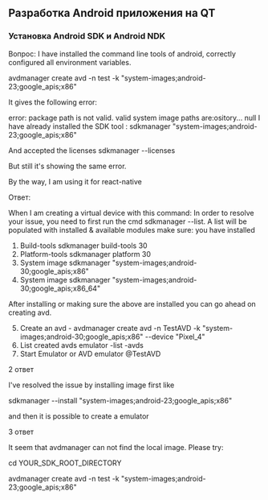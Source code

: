 ## Разработка Android приложения на QT
### Установка Android SDK и Android NDK
Вопрос:
I have installed the command line tools of android, correctly configured all environment variables.

avdmanager create avd -n test -k "system-images;android-23;google_apis;x86"

It gives the following error:

error: package path is not valid. valid system image paths are:ository... null
I have already installed the SDK tool : sdkmanager "system-images;android-23;google_apis;x86"

And accepted the licenses sdkmanager --licenses

But still it's showing the same error.

By the way, I am using it for react-native

Ответ:

When I am creating a virtual device with this command:
In order to resolve your issue, you need to first run the cmd sdkmanager --list. A list will be populated with installed & available modules make sure: you have installed

1. Build-tools sdkmanager build-tools 30
2. Platform-tools sdkmanager platform 30
3. System image sdkmanager "system-images;android-30;google_apis;x86"
4. System image sdkmanager "system-images;android-30;google_apis;x86_64"

After installing or making sure the above are installed you can go ahead on creating avd.

5. Create an avd - avdmanager create avd -n TestAVD -k "system-images;android-30;google_apis;x86" --device "Pixel_4"
6. List created avds emulator -list -avds
7. Start Emulator or AVD emulator @TestAVD

2 ответ

I've resolved the issue by installing image first like

sdkmanager --install "system-images;android-23;google_apis;x86"

and then it is possible to create a emulator

3 ответ

It seem that avdmanager can not find the local image. Please try:

cd YOUR_SDK_ROOT_DIRECTORY

avdmanager create avd -n test -k "system-images;android-23;google_apis;x86"
